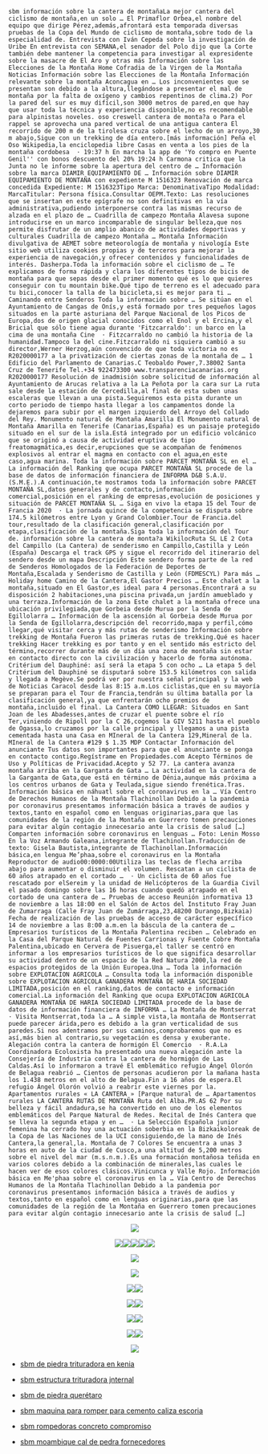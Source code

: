 
```
sbm información sobre la cantera de montañaLa mejor cantera del ciclismo de montaña,en un solo … El Primaflor Orbea,el nombre del equipo que dirige Pérez,además,afrontará esta temporada diversas pruebas de la Copa del Mundo de ciclismo de montaña,sobre todo de la especialidad de. Entrevista con Iván Cepeda sobre la investigación de Uribe En entrevista con SEMANA,el senador del Polo dijo que la Corte también debe mantener la competencia para investigar al expresidente sobre la masacre de El Aro y otras más Información sobre las Elecciones de la Montaña Home Cofradia de la Virgen de la Montaña Noticias Información sobre las Elecciones de la Montaña Información relevante sobre la montaña Aconcagua en … Los inconvenientes que se presentan son debido a la altura,llegándose a presentar el mal de montaña por la falta de oxígeno y cambios repentinos de clima.2) Por la pared del sur es muy difícil,son 3000 metros de pared,en que hay que usar toda la técnica y experiencia disponible,no es recomendable para alpinistas noveles. oso creswell cantera de monta?a o Para el rappel se aprovecha una pared vertical de una antigua cantera El recorrido de 200 m de la tirolesa cruza sobre el lecho de un arroyo,30 m abajo,Sigue con un trekking de día entero.[más información] Peña el Oso Wikipedia,la enciclopedia libre Casas en venta a los pies de la montaña cordobesa  · 19:37 h En marcha la app de 'Yo compro en Puente Genil'' con bonos descuento del 20% 19:24 h Carmona critica que la Junta no le informe sobre la apertura del centro de … Información sobre la marca DIAMIR EQUIPAMIENTO DE … Información sobre DIAMIR EQUIPAMIENTO DE MONTAÑA con expediente M 1516323 Renovación de marca concedida Expediente: M 1516323Tipo Marca: DenominativaTipo Modalidad: MarcaTitular: Persona física.Consultar OEPM.Texto: Las resoluciones que se insertan en este epígrafe no son definitivas en la vía administrativa,pudiendo interponerse contra las mismas recurso de alzada en el plazo de … Cuadrilla de campezo Montaña Alavesa supone introducirse en un marco incomparable de singular belleza,que nos permite disfrutar de un amplio abanico de actividades deportivas y culturales Cuadrilla de campezo Montaña … Montaña Información divulgativa de AEMET sobre meteorología de montaña y nivología Este sitio web utiliza cookies propias y de terceros para mejorar la experiencia de navegación,y ofrecer contenidos y funcionalidades de interés. Dasherpa.Toda la información sobre el ciclismo de … Te explicamos de forma rápida y clara los diferentes tipos de bicis de montaña para que sepas desde el primer momento qué es lo que quieres conseguir con tu mountain bike.Qué tipo de terreno es el adecuado para tu bici,conocer la talla de la bicicleta,si es mejor para ti … Caminando entre Senderos Toda la información sobre … Se sitúan en el Ayuntamiento de Cangas de Onís,y está formado por tres pequeños lagos situados en la parte asturiana del Parque Nacional de los Picos de Europa,dos de origen glacial conocidos como el Enol y el Ercina,y el Bricial que sólo tiene agua durante 'Fitzcarraldo': un barco en la cima de una montaña Cine  · Fitzcarraldo no cambió la historia de la humanidad.Tampoco la del cine.Fitzcarraldo ni siquiera cambió a su director,Werner Herzog,aún convencido de que toda victoria no es R2020000177 a la privatización de ciertas zonas de la montaña de … 1 Edificio del Parlamento de Canarias.C Teobaldo Power,7.38002 Santa Cruz de Tenerife Tel.+34 922473300 www.transparenciacanarias.org R2020000177 Resolución de inadmisión sobre solicitud de información al Ayuntamiento de Arucas relativa a la La Peñota por la cara sur La ruta sale desde la estación de Cercedilla,al final de esta suben unas escaleras que llevan a una pista.Seguiremos esta pista durante un corto periodo de tiempo hasta llegar a los campamentos donde la dejaremos para subir por el margen izquierdo del Arroyo del Collado del Rey. Monumento natural de Montaña Amarilla El Monumento natural de Montaña Amarilla en Tenerife (Canarias,España) es un paisaje protegido situado en el sur de la isla.Está integrado por un edificio volcánico que se originó a causa de actividad eruptiva de tipo freatomagmática,es decir,erupciones que se acompañan de fenómenos explosivos al entrar el magma en contacto con el agua,en este caso,agua marina. Toda la información sobre PARCET MONTAÑA SL en el … La información del Ranking que ocupa PARCET MONTAÑA SL procede de la base de datos de información financiera de INFORMA D&B S.A.U.(S.M.E.).A continuación,te mostramos toda la información sobre PARCET MONTAÑA SL,datos generales y de contacto,información comercial,posición en el ranking de empresas,evolución de posiciones y situación de PARCET MONTAÑA SL … Siga en vivo la etapa 15 del Tour de Francia 2020  · La jornada quince de la competencia se disputa sobre 174.5 kilómetros entre Lyon y Grand Colombier.Tour de Francia.del tour,resultado de la clasificación general,clasificación por etapa,clasificación de la montaña.Siga toda la información del Tour de. información sobre la cantera de monta?a WikilocRuta SL LE 2 Cota del Campillo (La Cantera) de senderismo en Campillo,Castilla y León (España) Descarga el track GPS y sigue el recorrido del itinerario del sendero desde un mapa Descripción Este sendero forma parte de la red de Senderos Homologados de la Federación de Deportes de Montaña,Escalada y Senderismo de Castilla y León (FDMESCYL) Para más … Holiday home Camino de la Cantera,El Gastor Precios … Este chalet a la montaña,situado en El Gastor,es ideal para 4 personas.Encontrará a su disposición 2 habitaciones,una piscina privada,un jardín amueblado y una terraza.Información de la zona Este chalet a la montaña ofrece una ubicación privilegiada,que Gorbeia desde Murua por la Senda de Egillolarra … Información de la ascensión al Gorbeia desde Murua por la Senda de Egillolarra,descripción del recorrido,mapa y perfil,cómo llegar,qué visitar cerca y más rutas de senderismo Información sobre trekking de Montaña Fueron las primeras rutas de trekking.Qué es hacer trekking Hacer trekking es por tanto y en el sentido más estricto del término,recorrer durante más de un día una zona de montaña sin estar en contacto directo con la civilización y hacerlo de forma autónoma. Critérium del Dauphiné: así será la etapa 5 con ocho … La etapa 5 del Critérium del Dauphiné se disputará sobre 153.5 kilómetros con salida y llegada a Megève.Se podrá ver por nuestra señal principal y la web de Noticias Caracol desde las 8:15 a.m.Los ciclistas,que en su mayoría se preparan para el Tour de Francia,tendrán su última batalla por la clasificación general,ya que enfrentarán ocho premios de montaña,incluido el final. La Cantera COMO LLEGAR: Situados en Sant Joan de les Abadesses,antes de cruzar el puente sobre el río Ter,viniendo de Ripoll por la C 26,cogemos la GIV 5211 hasta el pueblo de Ogassa,lo cruzamos por la calle principal y llegamos a una pista cementada hasta una Casa en MIneral de la Cantera 129,Mineral de la. MIneral de la Cantera #129 $ 1.35 MDP Contactar Información del anunciante Tus datos son importantes para que el anunciante se ponga en contacto contigo.Regístrame en Propiedades.com Acepto Términos de Uso y Políticas de Privacidad.Acepto y 52 77. La cantera avanza montaña arriba en la Garganta de Gata … La actividad en la cantera de la Garganta de Gata,que está en término de Dénia,aunque más próxima a los centros urbanos de Gata y Teulada,sigue siendo frenética.Tras. Información básica en náhuatl sobre el coronavirus en la … Vía Centro de Derechos Humanos de la Montaña Tlachinollan Debido a la pandemia por coronavirus presentamos información básica a través de audios y textos,tanto en español como en lenguas originarias,para que las comunidades de la región de la Montaña en Guerrero tomen precauciones para evitar algún contagio innecesario ante la crisis de salud […] Comparten información sobre coronavirus en lenguas … Foto: Lenin Mosso En la Voz Armando Galeana,integrante de Tlachinollan.Traducción de texto: Gisela Bautista,integrante de Tlachinollan.Información básica,en lengua Me’phaa,sobre el coronavirus en la Montaña Reproductor de audio00:0000:00Utiliza las teclas de flecha arriba abajo para aumentar o disminuir el volumen. Rescatan a un ciclista de 60 años atrapado en el cortado …  · Un ciclista de 60 años fue rescatado por elSereim y la unidad de Helicópteros de la Guardia Civil el pasado domingo sobre las 16 horas cuando quedó atrapado en el cortado de una cantera de … Pruebas de acceso Reunión informativa 13 de noviembre a las 18:00 en el Salón de Actos del Instituto Fray Juan de Zumarraga (Calle Fray Juan de Zumárraga,23,48200 Durango,Bizkaia) Fecha de realización de las pruebas de acceso de carácter específico 14 de noviembre a las 8:00 a.m.en la báscula de la cantera de … Empresarios turísticos de la Montaña Palentina reciben … Celebrado en la Casa del Parque Natural de Fuentes Carrionas y Fuente Cobre Montaña Palentina,ubicado en Cervera de Pisuerga,el taller se centró en informar a los empresarios turísticos de lo que significa desarrollar su actividad dentro de un espacio de la Red Natura 2000,la red de espacios protegidos de la Unión Europea.Una … Toda la información sobre EXPLOTACION AGRICOLA … Consulta toda la información disponible sobre EXPLOTACION AGRICOLA GANADERA MONTAÑA DE HARIA SOCIEDAD LIMITADA,posición en el ranking,datos de contacto e información comercial.La información del Ranking que ocupa EXPLOTACION AGRICOLA GANADERA MONTAÑA DE HARIA SOCIEDAD LIMITADA procede de la base de datos de información financiera de INFORMA … La Montaña de Montserrat · Visita Montserrat,toda la … A simple vista,la montaña de Montserrat puede parecer árida,pero es debido a la gran verticalidad de sus paredes.Si nos adentramos por sus caminos,comprobaremos que no es así,más bien al contrario,su vegetación es densa y exuberante. Alegación contra la cantera de hormigón El Comercio  · R.A.La Coordinadora Ecoloxista ha presentado una nueva alegación ante la Consejería de Industria contra la cantera de hormigón de Las Caldas.Así lo informaron a travé El emblemático refugio Ángel Olorón de Belagua reabrió … Cientos de personas acudieron por la mañana hasta los 1.438 metros en el alto de Belagua.Fin a 16 años de espera.El refugio Ángel Olorón volvió a reabrir este viernes por la. Apartamentos rurales « LA CANTERA » [Parque natural de … Apartamentos rurales LA CANTERA RUTAS DE MONTAÑA Ruta del Alba.PR.AS 62 Por su belleza y fácil andadura,se ha convertido en uno de los elementos emblemáticos del Parque Natural de Redes. Recital de Inés Cantera que se lleva la segunda etapa y en …  · La Selección Española junior femenina ha cerrado hoy una actuación soberbia en la Bizkaikoloreak de la Copa de las Naciones de la UCI consiguiendo,de la mano de Inés Cantera,la general,la. Montaña de 7 Colores Se encuentra a unas 3 horas en auto de la ciudad de Cusco,a una altitud de 5,200 metros sobre el nivel del mar (m.s.n.m.).Es una formación montañosa teñida en varios colores debido a la combinación de minerales,las cuales le hacen ver de esos colores clásicos.Vinicunca y Valle Rojo. Información básica en Me'phaa sobre el coronavirus en la … Vía Centro de Derechos Humanos de la Montaña Tlachinollan Debido a la pandemia por coronavirus presentamos información básica a través de audios y textos,tanto en español como en lenguas originarias,para que las comunidades de la región de la Montaña en Guerrero tomen precauciones para evitar algún contagio innecesario ante la crisis de salud […] 
```

<div align="center">

<a href="https://es-crusher.shibang-china.com/github&k=sbm+informaci%C3%B3n+sobre+la+cantera+de+monta%C3%B1a"><img src="https://static.shibang-china.com/es/crusher/logo.jpg"></a>

<a href="https://es-crusher.shibang-china.com/github&k=sbm+informaci%C3%B3n+sobre+la+cantera+de+monta%C3%B1a"><img src="https://static.shibang-china.com/es/crusher/index.jpg"></a><a href="https://es-crusher.shibang-china.com/material.htmlgithub&k=sbm+informaci%C3%B3n+sobre+la+cantera+de+monta%C3%B1a"><img src="https://static.shibang-china.com/es/crusher/material.jpg"></a><a href="https://es-crusher.shibang-china.com/application.htmlgithub&k=sbm+informaci%C3%B3n+sobre+la+cantera+de+monta%C3%B1a"><img src="https://static.shibang-china.com/es/crusher/application.jpg"></a><a href="https://es-crusher.shibang-china.com/aboutus.htmlgithub&k=sbm+informaci%C3%B3n+sobre+la+cantera+de+monta%C3%B1a"><img src="https://static.shibang-china.com/es/crusher/aboutus.jpg"></a><a href="https://es-crusher.shibang-china.com/contact.htmlgithub&k=sbm+informaci%C3%B3n+sobre+la+cantera+de+monta%C3%B1a"><img src="https://static.shibang-china.com/es/crusher/contact.jpg"></a>

<a href="https://es-crusher.shibang-china.com/github&k=sbm+informaci%C3%B3n+sobre+la+cantera+de+monta%C3%B1a"><img src="https://static.shibang-china.com/es/crusher/banner.jpg"></a>

<a href="https://swt.shibang-china.com/github&k=sbm+informaci%C3%B3n+sobre+la+cantera+de+monta%C3%B1a"><img src="https://static.shibang-china.com/es/crusher/text.jpg"></a>

<a href="https://swt.shibang-china.com/github&k=sbm+informaci%C3%B3n+sobre+la+cantera+de+monta%C3%B1a"><img src="https://static.shibang-china.com/es/crusher/chat.jpg"></a><a href="https://es-crusher.shibang-china.com/contact.htmlgithub&k=sbm+informaci%C3%B3n+sobre+la+cantera+de+monta%C3%B1a"><img src="https://static.shibang-china.com/es/crusher/message.jpg"></a>

<a href="https://es-crusher.shibang-china.com/products/pe.htmlgithub&k=sbm+informaci%C3%B3n+sobre+la+cantera+de+monta%C3%B1a"><img src="https://static.shibang-china.com/es/crusher/pe.jpg"></a><a href="https://es-crusher.shibang-china.com/products/pf.htmlgithub&k=sbm+informaci%C3%B3n+sobre+la+cantera+de+monta%C3%B1a"><img src="https://static.shibang-china.com/es/crusher/pf.jpg"></a>

<a href="https://es-crusher.shibang-china.com/products/hpt.htmlgithub&k=sbm+informaci%C3%B3n+sobre+la+cantera+de+monta%C3%B1a"><img src="https://static.shibang-china.com/es/crusher/hpt.jpg"></a><a href="https://es-crusher.shibang-china.com/products/vsi.htmlgithub&k=sbm+informaci%C3%B3n+sobre+la+cantera+de+monta%C3%B1a"><img src="https://static.shibang-china.com/es/crusher/vsi.jpg"></a>

<a href="https://es-crusher.shibang-china.com/products/klv.htmlgithub&k=sbm+informaci%C3%B3n+sobre+la+cantera+de+monta%C3%B1a"><img src="https://static.shibang-china.com/es/crusher/klv.jpg"></a><a href="https://es-crusher.shibang-china.com/products/portable.htmlgithub&k=sbm+informaci%C3%B3n+sobre+la+cantera+de+monta%C3%B1a"><img src="https://static.shibang-china.com/es/crusher/portable.jpg"></a>

<a href="https://swt.shibang-china.com/github&k=sbm+informaci%C3%B3n+sobre+la+cantera+de+monta%C3%B1a"><img src="https://static.shibang-china.com/es/crusher/case.jpg"></a>

</div>


* [sbm de piedra trituradora en kenia](sbm%20de%20piedra%20trituradora%20en%20kenia.md)

* [sbm estructura trituradora jnternal](sbm%20estructura%20trituradora%20jnternal.md)

* [sbm de piedra querétaro](sbm%20de%20piedra%20quer%C3%A9taro.md)

* [sbm maquina para romper para cemento caliza escoria](sbm%20maquina%20para%20romper%20para%20cemento%20caliza%20escoria.md)

* [sbm rompedoras concreto compromiso](sbm%20rompedoras%20concreto%20compromiso.md)

* [sbm moambique cal de pedra fornecedores](sbm%20moambique%20cal%20de%20pedra%20fornecedores.md)